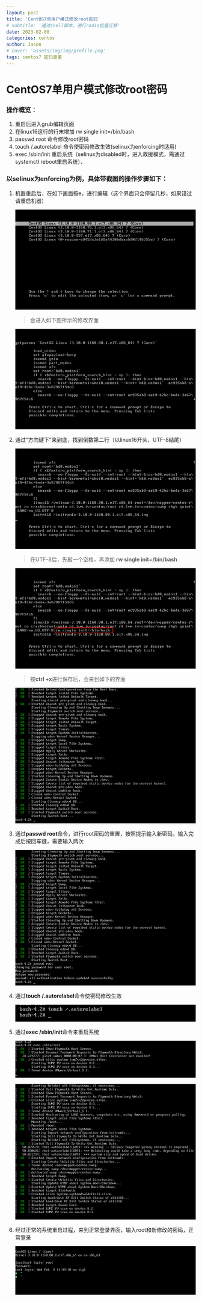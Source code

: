 ```yaml
---
layout: post
title: 'CentOS7单用户模式修改root密码'
# subtitle: '通过shell脚本，进行redis批量迁移'
date: 2023-02-08
categories: centos
author: Jason
# cover: 'assets/img/img/profile.png'
tags: centos7 密码重置
---
```


# CentOS7单用户模式修改root密码

### 操作概览：

1. 重启后进入grub编辑页面
2. 在linux16这行的行末增加 rw single init=/bin/bash
3. passwd root 命令修改root密码
4. touch /.autorelabel 命令使密码修改生效(selinux为enforcing时适用)
5. exec /sbin/init 重启系统（selinux为disabled时，进入救援模式，需通过systemctl reboot重启系统）、

### 以selinux为enforcing为例，具体带截图的操作步骤如下：

1. 机器重启后，在如下画面按e，进行编辑（这个界面只会停留几秒，如果错过请重启机器）

   ![选择内核界面][core_screen]

   > 会进入如下图所示的修改界面

   ![image-20230208103233660](/assets/img/image-20230208103233660.png)

2. 通过“方向键下”来到底，找到倒数第二行（以linux16开头，UTF-8结尾）

   ![image-20230208103443283](/assets/img/image-20230208103443283.png)

   > 在UTF-8后，先敲一个空格，再添加 **rw single  init=/bin/bash**

   ![image-20230208115630741](/assets/img/image-20230208115630741.png)

   > 按**ctrl +x**进行保存后，会来到如下的界面

   ![image-20230208103837157](/assets/img/image-20230208103837157.png)

3. 通过**passwd root**命令，进行root密码的重置，按照提示输入新密码，输入完成后按回车键，需要输入两次

   ![image-20230208104052004](/assets/img/image-20230208104052004.png)

4. 通过**touch /.autorelabel**命令使密码修改生效

   ![image-20230208112540573](/assets/img/image-20230208112540573.png)

5. 通过**exec /sbin/init**命令来重启系统

   ![image-20230208115951240](/assets/img/image-20230208115951240.png)

   ![image-20230208114751888](/assets/img/image-20230208114751888.png)

6. 经过正常的系统重启过程，来到正常登录界面，输入root和新修改的密码，正常登录

   ![image-20230208115106457](/assets/img/image-20230208115106457.png)

[core_screen]: /assets/img/image-20230208103109282.png